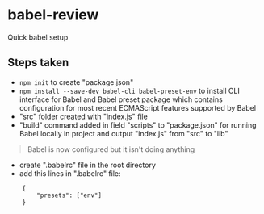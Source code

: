 # babel-review
Quick babel setup

## Steps taken
- `npm init` to create "package.json"
- `npm install --save-dev babel-cli babel-preset-env` to install CLI interface for Babel and Babel preset package which contains configuration for most recent ECMAScript features supported by Babel
- "src" folder created with "index.js" file
- "build" command added in field "scripts" to "package.json" for running Babel locally in project and output "index.js" from "src" to "lib"
> Babel is now configured but it isn't doing anything
- create ".babelrc" file in the root directory
- add this lines in ".babelrc" file:
```
    {
        "presets": ["env"]
    }
```

